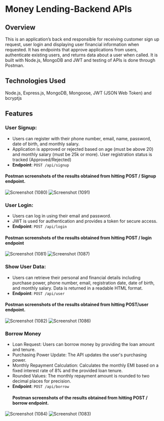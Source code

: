 # Money Lending-Backend APIs
## Overview
This is an application’s back end responsible for receiving customer sign up request, user login and displaying user financial information when requested. It has endpoints that approve applications from users, authenticate existing users, and returns data about a user when called. It is built with Node.js, MongoDB and JWT and testing of APIs is done through Postman.
## Technologies Used
Node.js,
Express.js,
MongoDB,
Mongoose,
JWT (JSON Web Token) and
bcryptjs
## Features
### User Signup:
- Users can register with their phone number, email, name, password, date of birth, and monthly salary.
- Application is approved or rejected based on age (must be above 20) and monthly salary (must be 25k or more).
User registration status is tracked (Approved/Rejected)
- **Endpoint**: `POST /api/signup`
#### Postman screenshots of the results obtained from hitting POST / Signup endpoint.
![Screenshot (1080)](https://github.com/user-attachments/assets/7efab02a-7eaa-43a6-b355-d69e64181f7a)
![Screenshot (1091)](https://github.com/user-attachments/assets/6f61f00c-f3d5-4b0b-adb6-d2183b8e0a81)

### User Login:
- Users can log in using their email and password.
- JWT is used for authentication and provides a token for secure access.
- **Endpoint**: `POST /api/login`
#### Postman screenshots of the results obtained from hitting POST / login endpoint
![Screenshot (1081)](https://github.com/user-attachments/assets/b4bbb871-c4fd-4b56-994c-305393a39079)
![Screenshot (1087)](https://github.com/user-attachments/assets/64620c91-32fd-4db0-93fc-4e1288746ae7)

### Show User Data:
- Users can retrieve their personal and financial details including purchase power, phone number, email, registration date, date of birth, and monthly salary.
Data is returned in a readable HTML format.
- **Endpoint**: `POST /api/user`
#### Postman screenshots of the results obtained from hitting POST/user endpoint.
![Screenshot (1082)](https://github.com/user-attachments/assets/cb474773-67ec-4bb8-bd2b-ddb334ca2685)
![Screenshot (1086)](https://github.com/user-attachments/assets/fe49b927-a67b-45e3-8f14-ea09203070e6)

### Borrow Money
- Loan Request: Users can borrow money by providing the loan amount and tenure.
- Purchasing Power Update: The API updates the user's purchasing power.
- Monthly Repayment Calculation: Calculates the monthly EMI based on a fixed interest rate of 8% and the provided loan tenure.
- Rounded Values: The monthly repayment amount is rounded to two decimal places for precision.
- **Endpoint**: `POST /api/borrow`
  #### Postman screenshots of the results obtained from hitting POST / borrow endpoint.
![Screenshot (1084)](https://github.com/user-attachments/assets/1d5b7617-e363-41b7-91f5-bf0b40b8951c)
![Screenshot (1083)](https://github.com/user-attachments/assets/3aedadff-a456-424e-abbd-b3ddc56a6872)



